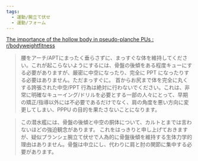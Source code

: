 ```yaml
---
tags:
  - 運動/腕立て伏せ
  - 運動/フォーム
---
```

[The importance of the hollow body in pseudo-planche PUs : r/bodyweightfitness](https://www.reddit.com/r/bodyweightfitness/comments/dadi6k/the_importance_of_the_hollow_body_in/)
>腰をアーチ/APTにまったく垂らさずに、まっすぐな体を維持してください。これが起こらないようにするには、骨盤の後傾をある程度キューにする必要がありますが、厳密に中空になったり、完全に PPT になったりする必要はありません。ただまっすぐに。
首からお尻まで体を完全に丸くする誇張された中空/PPT 行為は絶対に行わないでください。これは、非常に明確なキューイング/ドリルを必要とする一部の人々にとって、早期の矯正/指導以外には不必要であるだけでなく、肩の角度を悪い方向に変更してしまい、PPPU の目的を果たさないことになります。

>この潜水艦には、骨盤の後傾と中空の胴体について、カルトとまでは言わないほどの強迫観念があります。
これをはっきりと申し上げておきますが、疑似プランシェ腕立て伏せで人為的に骨盤後傾を維持する生体力学的理由はありません。骨盤は中立にし、代わりに肩と肘の関節に集中する必要があります。
